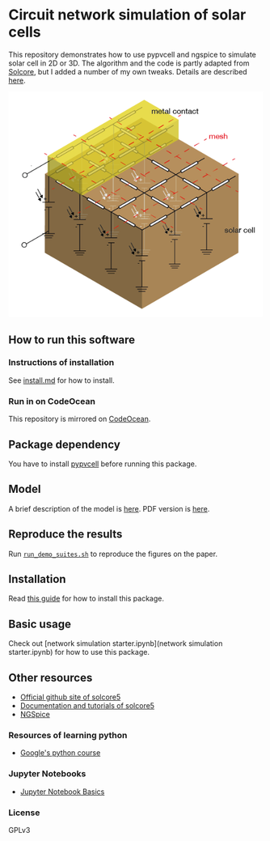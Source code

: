 # Circuit network simulation of solar cells

This repository demonstrates how to use pypvcell and ngspice to simulate solar cell in 2D or 3D. The algorithm and the code is partly adapted from [Solcore](https://github.com/dalonsoa/solcore5), but I added a number of my own tweaks. Details are described [here](./docs/calculation_principles.md).


![network_sim](./doc_images/network_simulation_3d.png)

## How to run this software

### Instructions of installation
See [install.md](./install.md) for how to install.

### Run in on CodeOcean

This repository is mirrored on [CodeOcean](https://codeocean.com/capsule/2397906/).


## Package dependency

You have to install [pypvcell](https://github.com/kanhua/pypvcell) before running this package.

## Model

A brief description of the model is [here](./docs/calculation_principles.md). PDF version is [here](./docs/calculation_principles.pdf).

## Reproduce the results

Run [```run_demo_suites.sh```](./run_demo_suites.sh) to reproduce the figures on the paper.


## Installation

Read [this guide](./docs/install.md) for how to install this package.


## Basic usage

Check out [network simulation starter.ipynb](network simulation starter.ipynb) for how to use this package.


## Other resources

- [Official github site of solcore5](https://github.com/dalonsoa/solcore5)
- [Documentation and tutorials of solcore5](http://docs.solcore.solar/en/master/)
- [NGSpice](http://ngspice.sourceforge.net/)


### Resources of learning python

- [Google's python course](https://developers.google.com/edu/python/)


### Jupyter Notebooks

- [Jupyter Notebook Basics](http://nbviewer.jupyter.org/github/jupyter/notebook/blob/master/docs/source/examples/Notebook/Notebook%20Basics.ipynb)


### License

GPLv3
